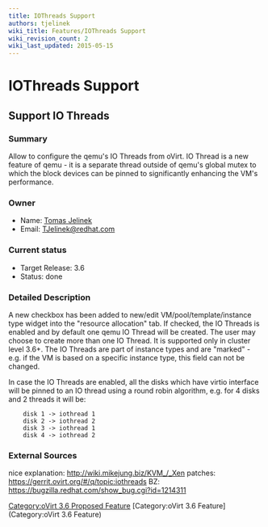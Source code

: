 ```yaml
---
title: IOThreads Support
authors: tjelinek
wiki_title: Features/IOThreads Support
wiki_revision_count: 2
wiki_last_updated: 2015-05-15
---
```


# IOThreads Support

## Support IO Threads

### Summary

Allow to configure the qemu's IO Threads from oVirt. IO Thread is a new feature of qemu - it is a separate thread outside of qemu's global mutex to which the block devices can be pinned to significantly enhancing the VM's performance.

### Owner

*   Name: [Tomas Jelinek](User:TJelinek)
*   Email: <TJelinek@redhat.com>

### Current status

*   Target Release: 3.6
*   Status: done

### Detailed Description

A new checkbox has been added to new/edit VM/pool/template/instance type widget into the "resource allocation" tab. If checked, the IO Threads is enabled and by default one qemu IO Thread will be created. The user may choose to create more than one IO Thread. It is supported only in cluster level 3.6+. The IO Threads are part of instance types and are "marked" - e.g. if the VM is based on a specific instance type, this field can not be changed.

In case the IO Threads are enabled, all the disks which have virtio interface will be pinned to an IO thread using a round robin algorithm, e.g. for 4 disks and 2 threads it will be:

        disk 1 -> iothread 1
        disk 2 -> iothread 2
        disk 3 -> iothread 1
        disk 4 -> iothread 2

### External Sources

nice explanation: <http://wiki.mikejung.biz/KVM_/_Xen> patches: <https://gerrit.ovirt.org/#/q/topic:iothreads> BZ: <https://bugzilla.redhat.com/show_bug.cgi?id=1214311>

[Category:oVirt 3.6 Proposed Feature](/develop/release-management/releases/3.6/proposed-feature/) [Category:oVirt 3.6 Feature](Category:oVirt 3.6 Feature)

